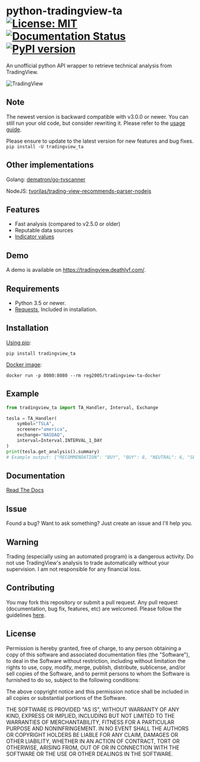 # python-tradingview-ta [![License: MIT](https://img.shields.io/badge/License-MIT-yellow.svg)](https://opensource.org/licenses/MIT) [![Documentation Status](https://readthedocs.org/projects/python-tradingview-ta/badge/?version=latest)](https://python-tradingview-ta.readthedocs.io/en/latest/?badge=latest) [![PyPI version](https://img.shields.io/pypi/v/tradingview-ta)](https://pypi.org/project/tradingview-ta/)
 An unofficial python API wrapper to retrieve technical analysis from TradingView.
 
 ![TradingView](https://raw.githubusercontent.com/deathlyface/python-tradingview-ta/main/images/tradingview.png)

## Note
 The newest version is backward compatible with v3.0.0 or newer. You can still run your old code, but consider rewriting it. Please refer to the [usage guide](https://python-tradingview-ta.readthedocs.io/en/latest/usage.html).

 Please ensure to update to the latest version for new features and bug fixes. `pip install -U tradingview_ta`
 
## Other implementations
 Golang: [dematron/go-tvscanner](https://github.com/dematron/go-tvscanner)
 
 NodeJS: [tvorilas/trading-view-recommends-parser-nodejs](https://github.com/tvorilas/trading-view-recommends-parser-nodejs)
 
## Features
* Fast analysis (compared to v2.5.0 or older)
* Reputable data sources
* [Indicator values](https://python-tradingview-ta.readthedocs.io/en/latest/usage.html#indicator-values)

## Demo
A demo is available on https://tradingview.deathlyf.com/.

## Requirements
 - Python 3.5 or newer.
 - [Requests](https://pypi.org/project/requests/), Included in installation.
 
## Installation
 [Using pip](https://pypi.org/project/tradingview-ta/):
 
```pip install tradingview_ta```

 [Docker image](https://github.com/reg2005/tradingview-ta-docker):

```docker run -p 8080:8080 --rm reg2005/tradingview-ta-docker```

## Example
```python
from tradingview_ta import TA_Handler, Interval, Exchange

tesla = TA_Handler(
    symbol="TSLA",
    screener="america",
    exchange="NASDAQ",
    interval=Interval.INTERVAL_1_DAY
)
print(tesla.get_analysis().summary)
# Example output: {"RECOMMENDATION": "BUY", "BUY": 8, "NEUTRAL": 6, "SELL": 3}
```
## Documentation
 [Read The Docs](https://python-tradingview-ta.readthedocs.io)

## Issue
 Found a bug? Want to ask something? Just create an issue and I'll help you.
  
## Warning
 Trading (especially using an automated program) is a dangerous activity. Do not use TradingView's analysis to trade automatically without your supervision. I am not responsible for any financial loss.

## Contributing
 You may fork this repository or submit a pull request. Any pull request (documentation, bug fix, features, etc) are welcomed. Please follow the guidelines [here](https://github.com/deathlyface/python-tradingview-ta/blob/main/CONTRIBUTING.md).
 
## License
 Permission is hereby granted, free of charge, to any person obtaining a copy of this software and associated documentation files (the "Software"), to deal in the Software without restriction, including without limitation the rights to use, copy, modify, merge, publish, distribute, sublicense, and/or sell copies of the Software, and to permit persons to whom the Software is furnished to do so, subject to the following conditions:

 The above copyright notice and this permission notice shall be included in all copies or substantial portions of the Software.

 THE SOFTWARE IS PROVIDED "AS IS", WITHOUT WARRANTY OF ANY KIND, EXPRESS OR IMPLIED, INCLUDING BUT NOT LIMITED TO THE WARRANTIES OF MERCHANTABILITY, FITNESS FOR A PARTICULAR PURPOSE AND NONINFRINGEMENT. IN NO EVENT SHALL THE AUTHORS OR COPYRIGHT HOLDERS BE LIABLE FOR ANY CLAIM, DAMAGES OR OTHER LIABILITY, WHETHER IN AN ACTION OF CONTRACT, TORT OR OTHERWISE, ARISING FROM, OUT OF OR IN CONNECTION WITH THE SOFTWARE OR THE USE OR OTHER DEALINGS IN THE SOFTWARE.
